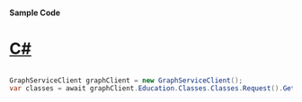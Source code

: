 #### Sample Code
# [C#](#tab/Csharp)

```C#

GraphServiceClient graphClient = new GraphServiceClient();
var classes = await graphClient.Education.Classes.Classes.Request().GetAsync();

```